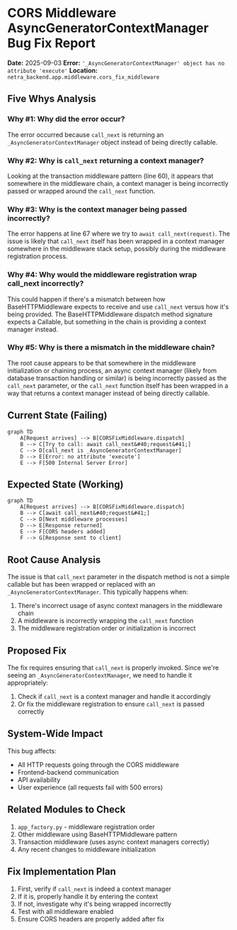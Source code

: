 # CORS Middleware AsyncGeneratorContextManager Bug Fix Report

**Date:** 2025-09-03
**Error:** `'_AsyncGeneratorContextManager' object has no attribute 'execute'`
**Location:** `netra_backend.app.middleware.cors_fix_middleware`

## Five Whys Analysis

### Why #1: Why did the error occur?
The error occurred because `call_next` is returning an `_AsyncGeneratorContextManager` object instead of being directly callable.

### Why #2: Why is `call_next` returning a context manager?
Looking at the transaction middleware pattern (line 60), it appears that somewhere in the middleware chain, a context manager is being incorrectly passed or wrapped around the `call_next` function.

### Why #3: Why is the context manager being passed incorrectly?
The error happens at line 67 where we try to `await call_next(request)`. The issue is likely that `call_next` itself has been wrapped in a context manager somewhere in the middleware stack setup, possibly during the middleware registration process.

### Why #4: Why would the middleware registration wrap call_next incorrectly?
This could happen if there's a mismatch between how BaseHTTPMiddleware expects to receive and use `call_next` versus how it's being provided. The BaseHTTPMiddleware dispatch method signature expects a Callable, but something in the chain is providing a context manager instead.

### Why #5: Why is there a mismatch in the middleware chain?
The root cause appears to be that somewhere in the middleware initialization or chaining process, an async context manager (likely from database transaction handling or similar) is being incorrectly passed as the `call_next` parameter, or the `call_next` function itself has been wrapped in a way that returns a context manager instead of being directly callable.

## Current State (Failing)

```mermaid
graph TD
    A[Request arrives] --> B[CORSFixMiddleware.dispatch]
    B --> C[Try to call: await call_next&#40;request&#41;]
    C --> D[call_next is _AsyncGeneratorContextManager]
    D --> E[Error: no attribute 'execute']
    E --> F[500 Internal Server Error]
```

## Expected State (Working)

```mermaid
graph TD
    A[Request arrives] --> B[CORSFixMiddleware.dispatch]
    B --> C[await call_next&#40;request&#41;]
    C --> D[Next middleware processes]
    D --> E[Response returned]
    E --> F[CORS headers added]
    F --> G[Response sent to client]
```

## Root Cause Analysis

The issue is that `call_next` parameter in the dispatch method is not a simple callable but has been wrapped or replaced with an `_AsyncGeneratorContextManager`. This typically happens when:

1. There's incorrect usage of async context managers in the middleware chain
2. A middleware is incorrectly wrapping the `call_next` function
3. The middleware registration order or initialization is incorrect

## Proposed Fix

The fix requires ensuring that `call_next` is properly invoked. Since we're seeing an `_AsyncGeneratorContextManager`, we need to handle it appropriately:

1. Check if `call_next` is a context manager and handle it accordingly
2. Or fix the middleware registration to ensure `call_next` is passed correctly

## System-Wide Impact

This bug affects:
- All HTTP requests going through the CORS middleware
- Frontend-backend communication
- API availability
- User experience (all requests fail with 500 errors)

## Related Modules to Check

1. `app_factory.py` - middleware registration order
2. Other middleware using BaseHTTPMiddleware pattern
3. Transaction middleware (uses async context managers correctly)
4. Any recent changes to middleware initialization

## Fix Implementation Plan

1. First, verify if `call_next` is indeed a context manager
2. If it is, properly handle it by entering the context
3. If not, investigate why it's being wrapped incorrectly
4. Test with all middleware enabled
5. Ensure CORS headers are properly added after fix